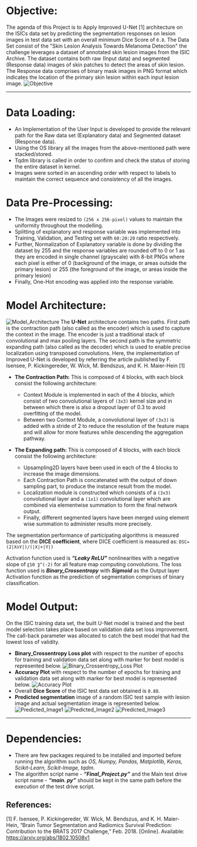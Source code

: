 # Objective:
The agenda of this Project is to Apply Improved U-Net [1] architecture on the ISICs data set by predicting the segmentation responses on lesion images in test data set with an overall minimum Dice Score of `0.8`.
The Data Set consist of the "Skin Lesion Analysis Towards Melanoma Detection" the challenge leverages a dataset of annotated skin lesion images from the ISIC Archive. The dataset contains both raw (Input data) and segmented (Response data) images of skin patches to detect the areas of skin lesion. The Response data comprises of binary mask images in PNG format which indicates the location of the primary skin lesion within each input lesion image.
![Objective](https://github.com/Raghav-Dhanuka/PatternFlow/blob/topic-recognition/recognition/Raghav-Dhanuka/Objective.PNG)
***

# Data Loading:

- An Implementation of the User Input is developed to provide the relevant path for the Raw data set (Explanatory data) and Segmented dataset (Response data).
- Using the OS library all the images from the above-mentioned path were stacked/stored. 
- Tqdm library is called in order to confirm and check the status of storing the entire dataset in kernel.
- Images were sorted in an ascending order with respect to labels to maintain the correct sequence and consistency of all the images.

# Data Pre-Processing:

- The Images were resized to `(256 x 256-pixel)` values to maintain the uniformity throughout the modelling.
- Splitting of explanatory and response variable was implemented into Training, Validation, and Testing set with `60:20:20` ratio respectively.
- Further, Normalization of Explanatory variable is done by dividing the dataset by 255 and the response variables are rounded off to 0 or 1 as they  are encoded in single channel (grayscale) with 8-bit PNGs where each pixel is either of 0 (background of the image, or areas outside the primary lesion) or 255 (the foreground of the image, or areas inside the primary lesion)
- Finally, One-Hot encoding was applied into the response variable.

# Model Architecture:
![Model_Architecture](https://github.com/Raghav-Dhanuka/PatternFlow/blob/topic-recognition/recognition/Raghav-Dhanuka/Model_Architecture.PNG)
The **U-Net** architecture contains two paths. First path is the contraction path (also called as the encoder) which is used to capture the context in the image. The encoder is just a traditional stack of convolutional and max pooling layers. The second path is the symmetric expanding path (also called as the decoder) which is used to enable precise localization using transposed convolutions.
Here, the implementation of Improved U-Net is developed by referring the article published by F. Isensee, P. Kickingereder, W. Wick, M. Bendszus, and K. H. Maier-Hein [1]

- **The Contraction Path:** This is composed of 4 blocks, with each block consist the following architecture:
	- Context Module is implemented in each of the 4 blocks, which consist of two convolutional layers of `(3x3)` kernel size and in between which there is also a dropout layer of 0.3 to avoid overfitting of the model.
	- Between two Context Module, a convolutional layer of `(3x3)` is added with a stride of 2 to reduce the resolution of the feature maps and will allow for more features while descending the aggregation pathway.

- **The Expanding path:** This is composed of 4 blocks, with each block consist the following architecture:
	- Upsampling2D layers have been used in each of the 4 blocks to increase the image dimensions. 
	- Each Contraction Path is concatenated with the output of down sampling part, to produce the instance result from the model. 
	- Localization module is constructed which consists of a `(3x3)` convolutional layer and a `(1x1)` convolutional layer which are combined via elementwise summation to form the final network output.
	- Finally, different segmented layers have been merged using element wise summation to administer results more precisely.

The segmentation performance of participating algorithms is measured based on the **DICE coefficient**, where DICE coefficient is measured as:
`DSC=  (2|X∩Y|)/(|X|+|Y|)`

Activation function used is _**“Leaky ReLU"**_ nonlinearities with a negative slope of `〖10 〗^(-2)` for all feature map computing convolutions.  The loss function used is _**Binary_Crossentropy**_ with _**Sigmoid**_ as the Output layer Activation function as the prediction of segmentation comprises of binary classification.

# Model Output:

On the ISIC training data set, the built U-Net model is trained and the best model selection takes place based on validation data set loss improvement. The call-back parameter was allocated to catch the best model that had the lowest loss of validity.
- **Binary_Crossentropy Loss plot** with respect to the number of epochs for training and validation data set along with marker for best model is represented below.
![Binary_Crossentropy_Loss Plot](https://github.com/Raghav-Dhanuka/PatternFlow/blob/topic-recognition/recognition/Raghav-Dhanuka/Model_Loss_Plot.png)
- **Accuracy Plot** with respect to the number of epochs for training and validation data set along with marker for best model is represented below.
![Accuracy Plot](https://github.com/Raghav-Dhanuka/PatternFlow/blob/topic-recognition/recognition/Raghav-Dhanuka/Model_Accuracy_Plot.png)
- Overall **Dice Score** of the ISIC test data set obtained is `0.88`.
- **Predicted segmentation** image of a random ISIC test sample with lesion image and  actual segmentation image is represented below.
![Predicted_Image1](https://github.com/Raghav-Dhanuka/PatternFlow/blob/topic-recognition/recognition/Raghav-Dhanuka/Predicted_Image1.png)
![Predicted_Image2](https://github.com/Raghav-Dhanuka/PatternFlow/blob/topic-recognition/recognition/Raghav-Dhanuka/Predicted_Image2.png)
![Predicted_Image3](https://github.com/Raghav-Dhanuka/PatternFlow/blob/topic-recognition/recognition/Raghav-Dhanuka/Predicted_Image3.png)

***
# Dependencies:

- There are few packages required to be installed and imported before running the algorithm such as _OS, Numpy, Pandas, Matplotlib, Keras, Scikit-Learn, Scikit-Image, tqdm_.
- The algorithm script name - _**“Final_Project.py”**_ and the Main test drive script name - _**“main. py”**_ should be kept in the same path before the execution of the test drive script.

## References:
[1] F. Isensee, P. Kickingereder, W. Wick, M. Bendszus, and K. H. Maier-Hein, “Brain Tumor Segmentation and
Radiomics Survival Prediction: Contribution to the BRATS 2017 Challenge,” Feb. 2018. [Online]. Available: https://arxiv.org/abs/1802.10508v1

